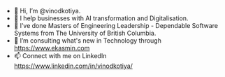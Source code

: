 - 👋 Hi, I’m @vinodkotiya.
- 👀 I help businesses with AI transformation and Digitalisation.
- 🌱 I’ve done Masters of Engineering Leadership - Dependable Software Systems from The University of British Columbia.
- 💞️ I’m consulting what's new in Technology through https://www.ekasmin.com
- 📫 Connect with me on LinkedIn https://www.linkedin.com/in/vinodkotiya/

<!---
vinodkotiya/vinodkotiya is a ✨ special ✨ repository because its `README.md` (this file) appears on your GitHub profile.
You can click the Preview link to take a look at your changes.
--->
